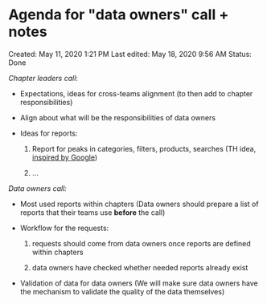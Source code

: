 # Agenda for "data owners" call + notes

Created: May 11, 2020 1:21 PM
Last edited: May 18, 2020 9:56 AM
Status: Done

*Chapter leaders call*:

- Expectations, ideas for cross-teams alignment
(to then add to chapter responsibilities)
- Align about what will be the responsibilities of data owners
- Ideas for reports:
    
    1) Report for peaks in categories, filters, products, searches (TH idea, [inspired by Google](https://searchengineland.com/new-google-rising-retail-categories-tool-exposes-fast-growing-product-searches-334359))
    
    2) ...
    

*Data owners call:*

- Most used reports within chapters
(Data owners should prepare a list of reports that their teams use **before** the call)
- Workflow for the requests:
    
    1) requests should come from data owners once reports are defined within chapters
    
    2) data owners have checked whether needed reports already exist
    
- Validation of data for data owners
(We will make sure data owners have the mechanism to validate the quality of the data themselves)